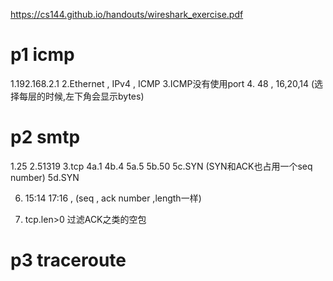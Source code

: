 https://cs144.github.io/handouts/wireshark_exercise.pdf

# p1 icmp

1.192.168.2.1
2.Ethernet , IPv4 , ICMP
3.ICMP没有使用port
4. 48 , 16,20,14  (选择每层的时候,左下角会显示bytes)

# p2 smtp

1.25
2.51319
3.tcp
4a.1
4b.4
5a.5
5b.50
5c.SYN  (SYN和ACK也占用一个seq number)
5d.SYN

6. 15:14 17:16  , (seq , ack number ,length一样)

7. tcp.len>0 过滤ACK之类的空包


# p3 traceroute

